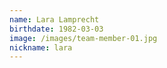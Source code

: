 ```yaml
---
name: Lara Lamprecht
birthdate: 1982-03-03
image: /images/team-member-01.jpg
nickname: lara
---
```

